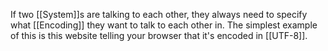 If two [[System]]s are talking to each other, they always need to specify what [[Encoding]] they want to talk to each other in. The simplest example of this is this website telling your browser that it's encoded in [[UTF-8]].